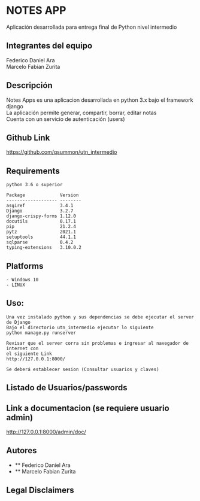 # NOTES APP
Aplicación desarrollada para entrega final de Python nivel intermedio  

## Integrantes del equipo
Federico Daniel Ara  
Marcelo Fabian Zurita  

## Descripción
Notes Apps es una aplicacion desarrollada en python 3.x bajo el framework django  
La aplicación permite generar, compartir, borrar, editar notas  
Cuenta con un servicio de autenticación (users)  

## Github Link
https://github.com/qsummon/utn_intermedio

## Requirements
```
python 3.6 o superior  

Package             Version  
------------------- --------
asgiref             3.4.1
Django              3.2.7
django-crispy-forms 1.12.0
docutils            0.17.1
pip                 21.2.4
pytz                2021.1
setuptools          44.1.1
sqlparse            0.4.2
typing-extensions   3.10.0.2
```

## Platforms
```
- Windows 10
- LINUX
```
## Uso:
```
Una vez instalado python y sus dependencias se debe ejecutar el server de Django
Bajo el directorio utn_intermedio ejecutar lo siguiente
python manage.py runserver

Revisar que el server corra sin problemas e ingresar al navegador de internet con
el siguiente Link
http://127.0.0.1:8000/

Se deberá establecer sesion (Consultar usuarios y claves)
```
## Listado de Usuarios/passwords

## Link a documentacion (se requiere usuario admin)
http://127.0.0.1:8000/admin/doc/

## Autores
* ** Federico Daniel Ara
* ** Marcelo Fabian Zurita

## Legal Disclaimers
